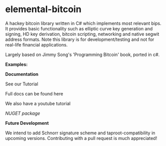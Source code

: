 # elemental-bitcoin

A hackey bitcoin library written in C# which implements most relevant bips. It provides basic functionality such as elliptic curve key
generation and signing, HD key derivation, bitcoin scripting, networking and native segwit address formats. Note this library
is for development/testing and not for real-life financial applications.

Largely based on Jimmy Song's 'Programming Bitcoin' book, ported in c#.

**Examples:**



**Documentation**

See our Tutorial 

Full docs can be found here

We also have a youtube tutorial

*NUGET package*

**Future Development**

We intend to add Schnorr signature scheme and taproot-compatibility in upcoming versions. 
Contributing with a pull request is much appreciated!
